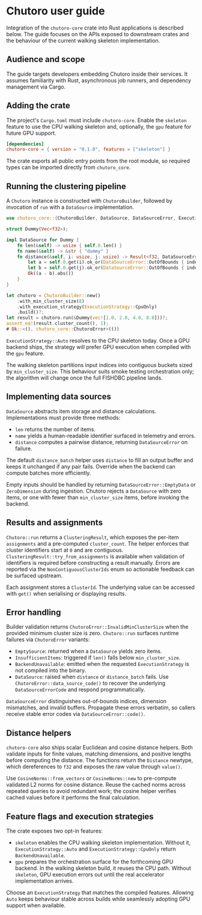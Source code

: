 # Chutoro user guide

Integration of the `chutoro-core` crate into Rust applications is described
below. The guide focuses on the APIs exposed to downstream crates and the
behaviour of the current walking skeleton implementation.

## Audience and scope

The guide targets developers embedding Chutoro inside their services. It
assumes familiarity with Rust, asynchronous job runners, and dependency
management via Cargo.

## Adding the crate

The project's `Cargo.toml` must include `chutoro-core`. Enable the `skeleton`
feature to use the CPU walking skeleton and, optionally, the `gpu` feature for
future GPU support.

```toml
[dependencies]
chutoro-core = { version = "0.1.0", features = ["skeleton"] }
```

The crate exports all public entry points from the root module, so required
types can be imported directly from `chutoro_core`.

## Running the clustering pipeline

A `Chutoro` instance is constructed with `ChutoroBuilder`, followed by
invocation of `run` with a `DataSource` implementation.

```rust
use chutoro_core::{ChutoroBuilder, DataSource, DataSourceError, ExecutionStrategy};

struct Dummy(Vec<f32>);

impl DataSource for Dummy {
    fn len(&self) -> usize { self.0.len() }
    fn name(&self) -> &str { "dummy" }
    fn distance(&self, i: usize, j: usize) -> Result<f32, DataSourceError> {
        let a = self.0.get(i).ok_or(DataSourceError::OutOfBounds { index: i })?;
        let b = self.0.get(j).ok_or(DataSourceError::OutOfBounds { index: j })?;
        Ok((a - b).abs())
    }
}

let chutoro = ChutoroBuilder::new()
    .with_min_cluster_size(8)
    .with_execution_strategy(ExecutionStrategy::CpuOnly)
    .build()?;
let result = chutoro.run(&Dummy(vec![1.0, 2.0, 4.0, 8.0]))?;
assert_eq!(result.cluster_count(), 1);
# Ok::<(), chutoro_core::ChutoroError>(())
```

`ExecutionStrategy::Auto` resolves to the CPU skeleton today. Once a GPU
backend ships, the strategy will prefer GPU execution when compiled with the
`gpu` feature.

The walking skeleton partitions input indices into contiguous buckets sized by
`min_cluster_size`. This behaviour suits smoke testing orchestration only; the
algorithm will change once the full FISHDBC pipeline lands.

## Implementing data sources

`DataSource` abstracts item storage and distance calculations. Implementations
must provide three methods:

- `len` returns the number of items.
- `name` yields a human-readable identifier surfaced in telemetry and errors.
- `distance` computes a pairwise distance, returning `DataSourceError` on
  failure.

The default `distance_batch` helper uses `distance` to fill an output buffer
and keeps it unchanged if any pair fails. Override when the backend can compute
batches more efficiently.

Empty inputs should be handled by returning `DataSourceError::EmptyData` or
`ZeroDimension` during ingestion. Chutoro rejects a `DataSource` with zero
items, or one with fewer than `min_cluster_size` items, before invoking the
backend.

## Results and assignments

`Chutoro::run` returns a `ClusteringResult`, which exposes the per-item
`assignments` and a pre-computed `cluster_count`. The helper enforces that
cluster identifiers start at `0` and are contiguous.
`ClusteringResult::try_from_assignments` is available when validation of
identifiers is required before constructing a result manually. Errors are
reported via the `NonContiguousClusterIds` enum so actionable feedback can be
surfaced upstream.

Each assignment stores a `ClusterId`. The underlying value can be accessed with
`get()` when serialising or displaying results.

## Error handling

Builder validation returns `ChutoroError::InvalidMinClusterSize` when the
provided minimum cluster size is zero. `Chutoro::run` surfaces runtime failures
via `ChutoroError` variants:

- `EmptySource`: returned when a `DataSource` yields zero items.
- `InsufficientItems`: triggered if `len()` falls below `min_cluster_size`.
- `BackendUnavailable`: emitted when the requested `ExecutionStrategy` is not
  compiled into the binary.
- `DataSource`: raised when `distance` or `distance_batch` fails. Use
  `ChutoroError::data_source_code()` to recover the underlying
  `DataSourceErrorCode` and respond programmatically.

`DataSourceError` distinguishes out-of-bounds indices, dimension mismatches,
and invalid buffers. Propagate these errors verbatim, so callers receive stable
error codes via `DataSourceError::code()`.

## Distance helpers

`chutoro-core` also ships scalar Euclidean and cosine distance helpers. Both
validate inputs for finite values, matching dimensions, and positive lengths
before computing the distance. The functions return the `Distance` newtype,
which dereferences to `f32` and exposes the raw value through `value()`.

Use `CosineNorms::from_vectors` or `CosineNorms::new` to pre-compute validated
L2 norms for cosine distance. Reuse the cached norms across repeated queries to
avoid redundant work; the cosine helper verifies cached values before it
performs the final calculation.

## Feature flags and execution strategies

The crate exposes two opt-in features:

- `skeleton` enables the CPU walking skeleton implementation. Without it,
  `ExecutionStrategy::Auto` and `ExecutionStrategy::CpuOnly` return
  `BackendUnavailable`.
- `gpu` prepares the orchestration surface for the forthcoming GPU backend. In
  the walking skeleton build, it reuses the CPU path. Without `skeleton`, GPU
  execution errors out until the real accelerator implementation arrives.

Choose an `ExecutionStrategy` that matches the compiled features. Allowing
`Auto` keeps behaviour stable across builds while seamlessly adopting GPU
support when available.
